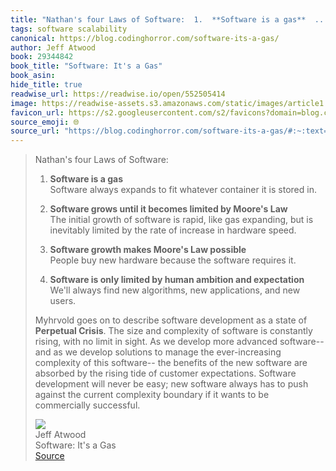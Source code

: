 ```yaml
---
title: "Nathan's four Laws of Software:  1.  **Software is a gas**  ..."
tags: software scalability
canonical: https://blog.codinghorror.com/software-its-a-gas/
author: Jeff Atwood
book: 29344842
book_title: "Software: It's a Gas"
book_asin: 
hide_title: true
readwise_url: https://readwise.io/open/552505414
image: https://readwise-assets.s3.amazonaws.com/static/images/article1.be68295a7e40.png
favicon_url: https://s2.googleusercontent.com/s2/favicons?domain=blog.codinghorror.com
source_emoji: 🌐
source_url: "https://blog.codinghorror.com/software-its-a-gas/#:~:text=Nathan%27s%20four%20Laws,be%20commercially%20successful."
---
```


> Nathan's four Laws of Software:
> 
> 1.  **Software is a gas**  
>     Software always expands to fit whatever container it is stored in.
>     
> 2.  **Software grows until it becomes limited by Moore's Law**  
>     The initial growth of software is rapid, like gas expanding, but is inevitably limited by the rate of increase in hardware speed.
>     
> 3.  **Software growth makes Moore's Law possible**  
>     People buy new hardware because the software requires it.
>     
> 4.  **Software is only limited by human ambition and expectation**  
>     We'll always find new algorithms, new applications, and new users.
> 
> Myhrvold goes on to describe software development as a state of **Perpetual Crisis**. The size and complexity of software is constantly rising, with no limit in sight. As we develop more advanced software-- and as we develop solutions to manage the ever-increasing complexity of this software-- the benefits of the new software are absorbed by the rising tide of customer expectations. Software development will never be easy; new software always has to push against the current complexity boundary if it wants to be commercially successful.
> <div class="quoteback-footer"><div class="quoteback-avatar"><img class="mini-favicon" src="https://s2.googleusercontent.com/s2/favicons?domain=blog.codinghorror.com"></div><div class="quoteback-metadata"><div class="metadata-inner"><span style="display:none">FROM:</span><div aria-label="Jeff Atwood" class="quoteback-author"> Jeff Atwood</div><div aria-label="Software: It's a Gas" class="quoteback-title"> Software: It's a Gas</div></div></div><div class="quoteback-backlink"><a target="_blank" aria-label="go to the full text of this quotation" rel="noopener" href="https://blog.codinghorror.com/software-its-a-gas/#:~:text=Nathan%27s%20four%20Laws,be%20commercially%20successful." class="quoteback-arrow"> Source</a></div></div>